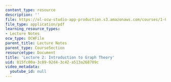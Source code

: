 ```yaml
---
content_type: resource
description: ''
file: https://ol-ocw-studio-app-production.s3.amazonaws.com/courses/1-022-introduction-to-network-models-fall-2018/815fc00a3c8992d43c42a513a268709c_MIT1_022F18_lec2.pdf
file_type: application/pdf
learning_resource_types:
- Lecture Notes
ocw_type: OCWFile
parent_title: Lecture Notes
parent_type: CourseSection
resourcetype: Document
title: 'Lecture 2: Introduction to Graph Theory'
uid: 815fc00a-3c89-92d4-3c42-a513a268709c
video_metadata:
  youtube_id: null
---
```

